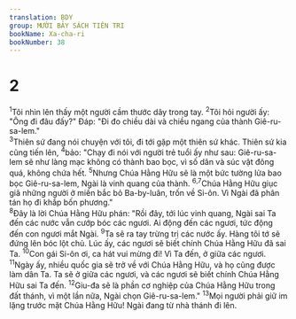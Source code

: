 ```yaml
---
translation: BDY
group: MƯỜI BẢY SÁCH TIÊN TRI
bookName: Xa-cha-ri 
bookNumber: 38
---
```


<div class="title"><h1>2</h1></div>
<span class="verse xa_2_1"><sup>1</sup>Tôi nhìn lên thấy một người cầm thước dây trong tay. </span>
<span class="verse xa_2_2"><sup>2</sup>Tôi hỏi người ấy: &#34;Ông đi đâu đấy?&#34; Đáp: &#34;Đi đo chiều dài và chiều ngang của thành Giê-ru-sa-lem.&#34;<br/></span>
<span class="verse xa_2_3"><sup>3</sup>Thiên sứ đang nói chuyện với tôi, đi tới gặp một thiên sứ khác. Thiên sứ kia cũng tiến lên, </span>
<span class="verse xa_2_4"><sup>4</sup>bảo: &#34;Chạy đi nói với người trẻ tuổi ấy như sau: Giê-ru-sa-lem sẽ như làng mạc không có thành bao bọc, vì số dân và súc vật đông quá, không chứa hết. </span>
<span class="verse xa_2_5"><sup>5</sup>Nhưng Chúa Hằng Hữu sẽ là một bức tường lửa bao bọc Giê-ru-sa-lem, Ngài là vinh quang của thành. </span>
<span class="verse xa_2_6 xa_2_7"><sup>6,7</sup>Chúa Hằng Hữu giục giã những người ở miền bắc bỏ Ba-by-luân, trốn về Si-ôn. Vì Ngài đã phân tán họ đi khắp bốn phương.&#34;<br/></span>
<span class="verse xa_2_8"><sup>8</sup>Đây là lời Chúa Hằng Hữu phán: &#34;Rồi đây, tới lúc vinh quang, Ngài sai Ta đến các nước vẫn cướp bóc các ngươi. Ai động đến các ngươi, tức động đến con ngươi mắt Ngài. </span>
<span class="verse xa_2_9"><sup>9</sup>Ta sẽ ra tay trừng trị các nước ấy. Hàng tôi tớ sẽ đứng lên bóc lột chủ. Lúc ấy, các ngươi sẽ biết chính Chúa Hằng Hữu đã sai Ta. </span>
<span class="verse xa_2_10"><sup>10</sup>Con gái Si-ôn ơi, ca hát vui mừng đi! Vì Ta đến, ở giữa các ngươi. </span>
<span class="verse xa_2_11"><sup>11</sup>Ngày ấy, nhiều quốc gia sẽ trở về với Chúa Hằng Hữu, và họ cũng được làm dân Ta. Ta sẽ ở giữa các ngươi, và các ngươi sẽ biết chính Chúa Hằng Hữu sai Ta đến. </span>
<span class="verse xa_2_12"><sup>12</sup>Giu-đa sẽ là phần cơ nghiệp của Chúa Hằng Hữu trong đất thánh, vì một lần nữa, Ngài chọn Giê-ru-sa-lem.&#34; </span>
<span class="verse xa_2_13"><sup>13</sup>Mọi người phải giữ im lặng trước mặt Chúa Hằng Hữu! Ngài đang từ nhà thánh đi lên.</span>
